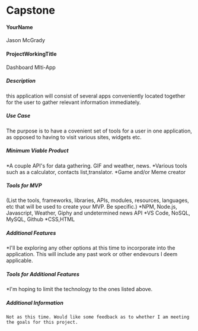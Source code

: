 # Capstone

#### YourName
Jason McGrady

#### ProjectWorkingTitle
Dashboard Mlti-App


##### Description
this application will consist of several apps conveniently located together for the user to gather relevant information immediately.

##### Use Case
The purpose is to have a covenient set of tools for a user in one application, as opposed to having to visit various sites, widgets etc.

##### Minimum Viable Product
 *A couple API's for data gathering. GIF and weather, news.
 *Various tools such as a calculator, contacts list,translator. 
 *Game and/or Meme creator

##### Tools for MVP
(List the tools, frameworks, libraries, APIs, modules, resources, languages, etc that will be used to create your MVP. Be specific.)
 *NPM, Node.js, Javascript, Weather, Giphy and undetermined news API
 *VS Code, NoSQL, MySQL, Github
 *CSS,HTML

##### Additional Features
 *I'll be exploring any other options at this time to incorporate into the application. This will include any past work or other endevours I deem applicable.

##### Tools for Additional Features
 *I'm hoping to limit the technology to the ones listed above.

##### Additional Information
```Not as this time. Would like some feedback as to whether I am meeting the goals for this project.```
